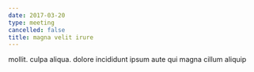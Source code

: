 ```yaml
---
date: 2017-03-20
type: meeting
cancelled: false
title: magna velit irure
---
```

mollit. culpa aliqua. dolore incididunt ipsum aute qui magna cillum aliquip